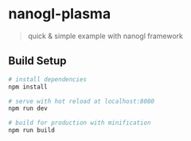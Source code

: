 # nanogl-plasma

> quick & simple example with nanogl framework

## Build Setup

``` bash
# install dependencies
npm install

# serve with hot reload at localhost:8080
npm run dev

# build for production with minification
npm run build
```
